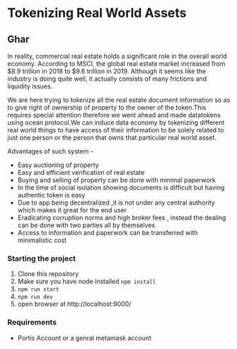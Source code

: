 # Tokenizing Real World Assets

## Ghar

In reality, commercial real estate holds a significant role in the overall world economy. According to MSCI, the global real estate market increased from $8.9 trillion in 2018 to $9.6 trillion in 2019. Although it seems like the industry is doing quite well, it actually consists of many frictions and liquidity issues.


We are here trying to tokenize all the real estate document information so as to give right of ownership of property to the owner of the token.This requires special attention therefore we went ahead and made datatokens using ocean protocol.We can induce data economy by tokenizing different real world things to have access of their information to be solely related to just one person or the person that owns that particular real world asset.


Advantages of such system -
- Easy auctioning of property
- Easy and efficient verification of real estate
- Buying and selling of property can be done with minimal paperwork
- In the time of social isolation showing documents is difficult but having authentic token is easy
- Due to app being decentralized ,it is not under any central authority which makes it great for the end user
- Eradicating corruption norms and high broker fees , instead the dealing can be done with two parties all by themselves
- Access to information and paperwork can be transferred with minimalistic cost


### Starting the project
1. Clone this repository
2. Make sure you have node installed `npm install`
3. `npm run start`
4. `npm run dev`
5. open browser at http://localhost:9000/



### Requirements 
- Portis Account or a genral metamask account
